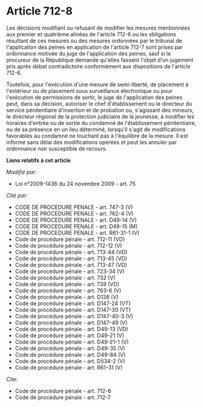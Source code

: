 # Article 712-8

Les décisions modifiant ou refusant de modifier les mesures mentionnées aux premier et quatrième alinéas de l'article 712-6
ou les obligations résultant de ces mesures ou des mesures ordonnées par le tribunal de l'application des peines en
application de l'article 712-7 sont prises par ordonnance motivée du juge de l'application des peines, sauf si le procureur
de la République demande qu'elles fassent l'objet d'un jugement pris après débat contradictoire conformément aux dispositions
de l'article 712-6. 

Toutefois, pour l'exécution d'une mesure de semi-liberté, de placement à l'extérieur ou de placement sous surveillance
électronique ou pour l'exécution de permissions de sortir, le juge de l'application des peines peut, dans sa décision,
autoriser le chef d'établissement ou le directeur du service pénitentiaire d'insertion et de probation ou, s'agissant des
mineurs, le directeur régional de la protection judiciaire de la jeunesse, à modifier les horaires d'entrée ou de sortie du
condamné de l'établissement pénitentiaire, ou de sa présence en un lieu déterminé, lorsqu'il s'agit de modifications
favorables au condamné ne touchant pas à l'équilibre de la mesure. Il est informé sans délai des modifications opérées et
peut les annuler par ordonnance non susceptible de recours.

**Liens relatifs à cet article**

_Modifié par_:

  - Loi n°2009-1436 du 24 novembre 2009 - art. 75

_Cité par_:

  - CODE DE PROCEDURE PENALE - art. 747-3 (V)
  - CODE DE PROCEDURE PENALE - art. 762-4 (V)
  - CODE DE PROCEDURE PENALE - art. D49-14 (V)
  - CODE DE PROCEDURE PENALE - art. D49-15 (M)
  - CODE DE PROCEDURE PENALE - art. R61-31-1 (V)
  - Code de procédure pénale - art. 712-11 (VD)
  - Code de procédure pénale - art. 712-12 (V)
  - Code de procédure pénale - art. 713-44 (VD)
  - Code de procédure pénale - art. 713-45 (VD)
  - Code de procédure pénale - art. 713-47 (VD)
  - Code de procédure pénale - art. 723-34 (V)
  - Code de procédure pénale - art. 732 (V)
  - Code de procédure pénale - art. 739 (VD)
  - Code de procédure pénale - art. 763-6 (V)
  - Code de procédure pénale - art. D138 (V)
  - Code de procédure pénale - art. D147-24 (VT)
  - Code de procédure pénale - art. D147-30 (VT)
  - Code de procédure pénale - art. D147-40-3 (V)
  - Code de procédure pénale - art. D147-49 (V)
  - Code de procédure pénale - art. D49-13 (VD)
  - Code de procédure pénale - art. D49-21 (V)
  - Code de procédure pénale - art. D49-21-1 (V)
  - Code de procédure pénale - art. D49-35 (V)
  - Code de procédure pénale - art. D49-84 (V)
  - Code de procédure pénale - art. D534-2 (V)
  - Code de procédure pénale - art. R61-31 (V)

_Cite_:

  - Code de procédure pénale - art. 712-6
  - Code de procédure pénale - art. 712-7
